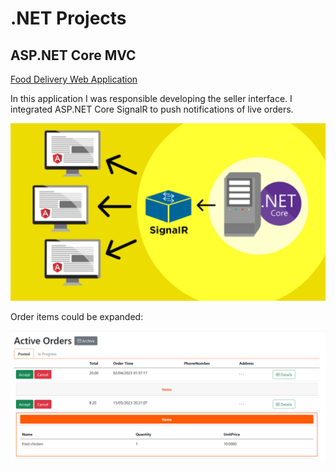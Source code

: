 # .NET Projects

## ASP.NET Core MVC

[Food Delivery Web Application](https://github.com/anazhmetdin/FoodDeliveryWebApp)

In this application I was responsible developing the seller interface. I integrated ASP.NET Core SignalR to push notifications of live orders.

[![SignalR](./Images/SignalR.webp)](https://drive.google.com/file/d/1hUC08H2q4nuRkJKIiHdhKiZCkoNtXHI8/view "Pushing live notifications")

Order items could be expanded:

![Order Items](./Images/order_items.png)